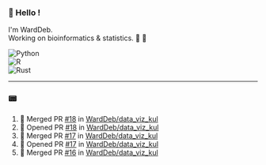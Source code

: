 ### :robot: Hello !

I'm WardDeb.  
Working on bioinformatics & statistics. 🧬 🧪  

![Python](https://img.shields.io/badge/python-3670A0?style=for-the-badge&logo=python&logoColor=ffdd54)  
![R](https://img.shields.io/badge/r-%23276DC3.svg?style=for-the-badge&logo=r&logoColor=white)  
![Rust](https://img.shields.io/badge/rust-%23000000.svg?style=for-the-badge&logo=rust&logoColor=white)  

---

### :pager:

<!--START_SECTION:activity-->
1. 🎉 Merged PR [#18](https://github.com/WardDeb/data_viz_kul/pull/18) in [WardDeb/data_viz_kul](https://github.com/WardDeb/data_viz_kul)
2. 💪 Opened PR [#18](https://github.com/WardDeb/data_viz_kul/pull/18) in [WardDeb/data_viz_kul](https://github.com/WardDeb/data_viz_kul)
3. 🎉 Merged PR [#17](https://github.com/WardDeb/data_viz_kul/pull/17) in [WardDeb/data_viz_kul](https://github.com/WardDeb/data_viz_kul)
4. 💪 Opened PR [#17](https://github.com/WardDeb/data_viz_kul/pull/17) in [WardDeb/data_viz_kul](https://github.com/WardDeb/data_viz_kul)
5. 🎉 Merged PR [#16](https://github.com/WardDeb/data_viz_kul/pull/16) in [WardDeb/data_viz_kul](https://github.com/WardDeb/data_viz_kul)
<!--END_SECTION:activity-->

